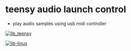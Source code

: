 # teensy audio launch control

* play audio samples using usb midi controller

[![lib_teensy](https://github.com/newdigate/teensy-audio-launch-ctrl/actions/workflows/lib_teensy.yml/badge.svg)](https://github.com/newdigate/teensy-audio-launch-ctrl/actions/workflows/lib_teensy.yml)

[![lib-linux](https://github.com/newdigate/teensy-audio-launch-ctrl/actions/workflows/lib_linux.yml/badge.svg)](https://github.com/newdigate/teensy-audio-launch-ctrl/actions/workflows/lib_linux.yml)

